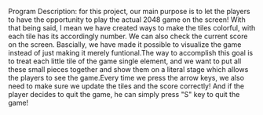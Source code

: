 Program Description: for this project, our main purpose is to let the players to have
the opportunity to play the actual 2048 game on the screen! With that being said,
I mean we have created ways to make the tiles colorful, with each tile has its 
accordingly number. We can also check the current score on the screen. Bascially,
we have made it possible to visualize the game instead of just making it merely
funtional.The way to accomplish this goal is to treat each little tile of the 
game single element, and we want to put all these small pieces together and show
them on a literal stage which allows the players to see the game.Every time we 
press the arrow keys, we also need to make sure we update the tiles and the 
score correctly! And if the player decides to quit the game, he can simply press
"S" key to quit the game!
